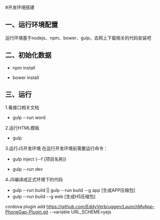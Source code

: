 #开发环境搭建

## 一、运行环境配置
运行环境基于nodejs、npm、bower、gulp，去网上下载相关的代码安装吧

## 二、初始化数据
- npm install

- bower install

## 三、运行
1.看接口相关文档
- gulp --run word

2.运行HTML模板
- gulp

3.运行JS开发环境
在运行开发环境前需要运行命令：
- gulp inject (--f [项目名称])

- gulp --run dev

4.JS编译成正式环境下的代码
- gulp --run build || gulp --run build --g app [生成APP压缩包]
- gulp --run build --g web  [生成H5压缩包]


cordova plugin add https://github.com/EddyVerbruggen/LaunchMyApp-PhoneGap-Plugin.git --variable URL_SCHEME=yejs